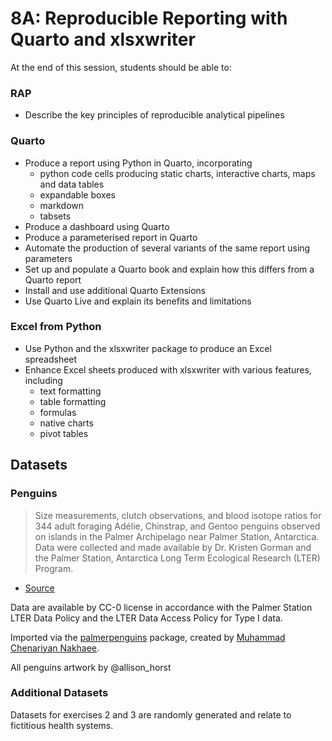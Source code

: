 # 8A: Reproducible Reporting with Quarto and xlsxwriter

At the end of this session, students should be able to:

### RAP

- Describe the key principles of reproducible analytical pipelines

### Quarto

- Produce a report using Python in Quarto, incorporating
    - python code cells producing static charts, interactive charts, maps and data tables
    - expandable boxes
    - markdown
    - tabsets
- Produce a dashboard using Quarto
- Produce a parameterised report in Quarto
- Automate the production of several variants of the same report using parameters
- Set up and populate a Quarto book and explain how this differs from a Quarto report
- Install and use additional Quarto Extensions
- Use Quarto Live and explain its benefits and limitations

### Excel from Python

- Use Python and the xlsxwriter package to produce an Excel spreadsheet
- Enhance Excel sheets produced with xlsxwriter with various features, including
    - text formatting
    - table formatting
    - formulas
    - native charts
    - pivot tables

## Datasets

### Penguins

> Size measurements, clutch observations, and blood isotope ratios for 344 adult foraging Adélie, Chinstrap, and Gentoo penguins observed on islands in the Palmer Archipelago near Palmer Station, Antarctica. Data were collected and made available by Dr. Kristen Gorman and the Palmer Station, Antarctica Long Term Ecological Research (LTER) Program.
- [Source](https://github.com/mcnakhaee/palmerpenguins)

Data are available by CC-0 license in accordance with the Palmer Station LTER Data Policy and the LTER Data Access Policy for Type I data.

Imported via the [palmerpenguins](https://github.com/mcnakhaee/palmerpenguins) package, created by [Muhammad Chenariyan Nakhaee](https://github.com/mcnakhaee).

All penguins artwork by @allison_horst

### Additional Datasets

Datasets for exercises 2 and 3 are randomly generated and relate to fictitious health systems.
